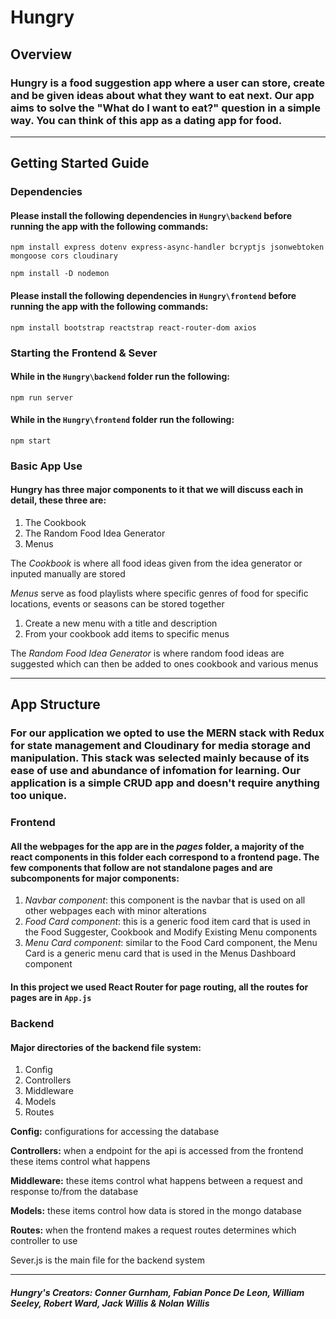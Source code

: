 # Hungry
## Overview
### Hungry is a food suggestion app where a user can store, create and be given ideas about what they want to eat next. Our app aims to solve the "What do I want to eat?" question in a simple way. You can think of this app as a dating app for food.

---
## Getting Started Guide

### **Dependencies**
#### Please install the following dependencies in ```Hungry\backend``` before running the app with the following commands:
    npm install express dotenv express-async-handler bcryptjs jsonwebtoken mongoose cors cloudinary

    npm install -D nodemon

#### Please install the following dependencies in ```Hungry\frontend``` before running the app with the following commands:
    npm install bootstrap reactstrap react-router-dom axios

### **Starting the Frontend & Sever**
#### While in the ```Hungry\backend``` folder run the following:
    npm run server

#### While in the ```Hungry\frontend``` folder run the following:
    npm start

### **Basic App Use**
#### Hungry has three major components to it that we will discuss each in detail, these three are:
1. The Cookbook
2. The Random Food Idea Generator
3. Menus

The _Cookbook_ is where all food ideas given from the idea generator or inputed manually are stored

_Menus_ serve as food playlists where specific genres of food for specific locations, events or seasons can be stored together
1. Create a new menu with a title and description
2. From your cookbook add items to specific menus

The _Random Food Idea Generator_ is where random food ideas are suggested which can then be added to ones cookbook and various menus

---
## App Structure

### For our application we opted to use the MERN stack with Redux for state management and Cloudinary for media storage and manipulation. This stack was selected mainly because of its ease of use and abundance of infomation for learning. Our application is a simple CRUD app and doesn't require anything too unique.
### **Frontend**
#### All the webpages for the app are in the _pages_ folder, a majority of the react components in this folder each correspond to a frontend page. The few components that follow are not standalone pages and are subcomponents for major components:
1. _Navbar component_: this component is the navbar that is used on all other webpages each with minor alterations
2. _Food Card component_: this is a generic food item card that is used in the Food Suggester, Cookbook and Modify Existing Menu components
3. _Menu Card component_: similar to the Food Card component, the Menu Card is a generic menu card that is used in the Menus Dashboard component

#### In this project we used React Router for page routing, all the routes for pages are in ```App.js```
### **Backend**
#### Major directories of the backend file system:
1. Config
2. Controllers
3. Middleware
4. Models
5. Routes

**Config:** configurations for accessing the database

**Controllers:** when a endpoint for the api is accessed from the frontend these items control what happens

**Middleware:** these items control what happens between a request and response to/from the database

**Models:** these items control how data is stored in the mongo database

**Routes:** when the frontend makes a request routes determines which controller to use

Sever.js is the main file for the backend system

---

##### Hungry's Creators: Conner Gurnham, Fabian Ponce De Leon, William Seeley, Robert Ward, Jack Willis & Nolan Willis
